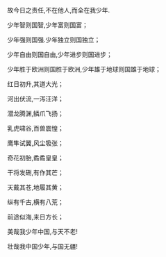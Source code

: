 故今日之责任,不在他人,而全在我少年.

少年智则国智,少年富则国富；

少年强则国强.少年独立则国独立；

少年自由则国自由,少年进步则国进步；

少年胜于欧洲则国胜于欧洲,少年雄于地球则国雄于地球；

红日初升,其道大光；

河出伏流,一泻汪洋；

潜龙腾渊,鳞爪飞扬；

乳虎啸谷,百兽震惶；

鹰隼试翼,风尘吸张；

奇花初胎,矞矞皇皇；

干将发硎,有作其芒；

天戴其苍,地履其黄；

纵有千古,横有八荒；

前途似海,来日方长；

美哉我少年中国,与天不老!

壮哉我中国少年,与国无疆!